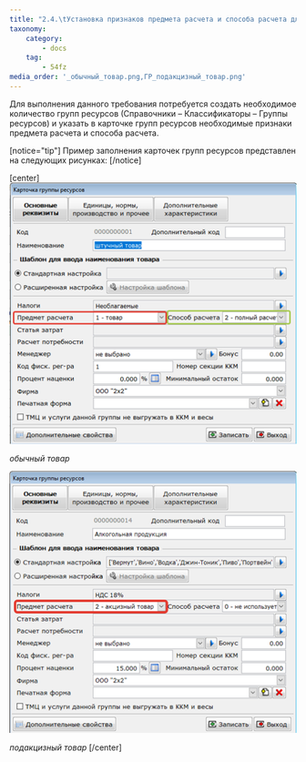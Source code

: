 ```yaml
---
title: "2.4.\tУстановка признаков предмета расчета и способа расчета для товаров."
taxonomy:
    category:
        - docs
    tag:
        - 54fz
media_order: '_обычный_товар.png,ГР_подакцизный_товар.png'
---
```


Для выполнения данного требования потребуется создать необходимое количество групп ресурсов (Справочники – Классификаторы – Группы ресурсов) и указать в карточке групп ресурсов необходимые признаки предмета расчета и способа расчета.

[notice="tip"]
Пример заполнения карточек групп ресурсов представлен на следующих рисунках:
[/notice]

[center]
![](_обычный_товар.png)

*обычный товар*

![](_подакцизный_товар.png)

*подакцизный товар*
[/center]
